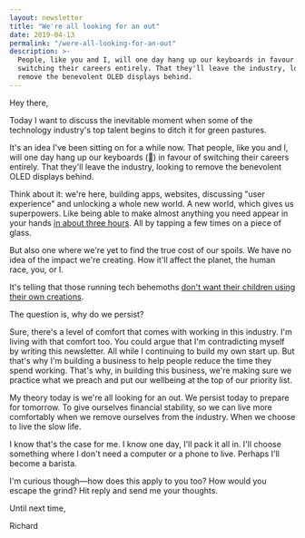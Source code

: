 ```yaml
---
layout: newsletter
title: "We're all looking for an out"
date: 2019-04-13
permalink: "/were-all-looking-for-an-out"
description: >-
  People, like you and I, will one day hang up our keyboards in favour of
  switching their careers entirely. That they'll leave the industry, looking to
  remove the benevolent OLED displays behind.
---
```


Hey there,

Today I want to discuss the inevitable moment when some of the technology
industry's top talent begins to ditch it for green pastures.

It's an idea I've been sitting on for a while now. That people, like you and I,
will one day hang up our keyboards (🤷) in favour of switching their careers
entirely. That they'll leave the industry, looking to remove the benevolent OLED
displays behind.

Think about it: we're here, building apps, websites, discussing "user
experience" and unlocking a whole new world. A new world, which gives us
superpowers. Like being able to make almost anything you need appear in your
hands <a href="https://primenow.amazon.co.uk/" target="_blank" rel="noopener noreferrer">in about three hours</a>. All by tapping a
few times on a piece of glass.

But also one where we're yet to find the true cost of our spoils. We have no
idea of the impact we're creating. How it'll affect the planet, the human race,
you, or I.

It's telling that those running tech behemoths
<a href="https://nypost.com/2017/12/04/facebooks-kid-app-undermines-parental-struggles-to-get-their-kids-off-screens/" target="_blank" rel="noopener noreferrer">don't want their children using their own creations</a>.

The question is, why do we persist?

Sure, there's a level of comfort that comes with working in this industry. I'm
living with that comfort too. You could argue that I'm contradicting myself by
writing this newsletter. All while I continuing to build my own start up. But
that's why I'm building a business to help people reduce the time they spend
working. That's why, in building this business, we're making sure we practice
what we preach and put our wellbeing at the top of our priority list.

My theory today is we're all looking for an out. We persist today to prepare for
tomorrow. To give ourselves financial stability, so we can live more comfortably
when we remove ourselves from the industry. When we choose to live the slow
life.

I know that's the case for me. I know one day, I'll pack it all in. I'll choose
something where I don't need a computer or a phone to live. Perhaps I'll become
a barista.

I'm curious though—how does this apply to you too? How would you escape the
grind? Hit reply and send me your thoughts.

Until next time,

Richard
